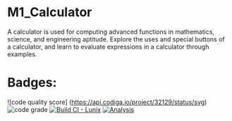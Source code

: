 # M1_Calculator
A calculator is used for computing advanced functions in mathematics, science, and engineering aptitude. Explore the uses and special buttons of a calculator, and learn to evaluate expressions in a calculator through examples. 
# Badges:
![code quality score] (https://api.codiga.io/project/32129/status/svg)
![code grade](https://api.codiga.io/project/32129/score/svg)
[![Build CI - Lunix](https://github.com/Sreenivas0706/M1_Calculator/actions/workflows/Updated.yml/badge.svg)](https://github.com/Sreenivas0706/M1_Calculator/actions/workflows/Updated.yml)
[![Analysis](https://github.com/Sreenivas0706/M1_Calculator/actions/workflows/c-cpp.yml/badge.svg)](https://github.com/Sreenivas0706/M1_Calculator/actions/workflows/c-cpp.yml)
